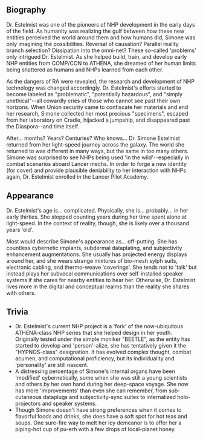 ## Biography

Dr. Estelmist was one of the pioneers of NHP development in the early days of the field. As humanity was realizing the gulf between how these new entities perceived the world around them and how humans did, Simone was only imagining the possibilities. Reversal of causation? Parallel reality branch selection? Dissipation into the omni-net? These so-called 'problems' only intrigued Dr. Estelmist. As she helped build, train, and develop early NHP entities from COMP/CON to ATHENA, she dreamed of her human limits being shattered as humans and NHPs learned from each other.

As the dangers of RA were revealed, the research and development of NHP technology was changed accordingly. Dr. Estelmist's efforts started to become labeled as "problematic", "potentially hazardous", and "simply unethical"--all cowardly cries of those who cannot see past their own horizons. When Union security came to confiscate her materials and end her research, Simone collected her most precious "specimens", escaped from her laboratory on Cradle, hijacked a jumpship, and disappeared past the Diaspora--and time itself.

After... months? Years? Centuries? Who knows... Dr. Simone Estelmist returned from her light-speed journey across the galaxy. The world she returned to was different in many ways, but the same in too many others. Simone was surprised to see NHPs being used 'in the wild'--especially in combat scenarios aboard Lancer mechs. In order to forge a new identity (for cover) and provide plausible deniability to her interaction with NHPs again, Dr. Estelmist enrolled in the Lancer Pilot Academy.

## Appearance

Dr. Estelmist's age is... complicated. Physically, she is... probably... in her early thirties. She stopped counting years during her time spent alone at light-speed. In the context of reality, though, she is likely over a thousand years 'old'.

Most would describe Simone's appearance as... off-putting. She has countless cybernetic implants, subdermal dataplating, and subjectivity enhancement augmentations. She usually has projected energy displays around her, and she wears strange mixtures of bio-mesh sylph suits, electronic cabling, and thermo-weave 'coverings'. She tends not to 'talk' but instead plays her subvocal communications over self-installed speaker systems if she cares for nearby entities to hear her. Otherwise, Dr. Estelmist lives more in the digital and conceptual realms than the reality she shares with others.

## Trivia

* Dr. Estelmist's current NHP project is a 'fork' of the now-ubiquitous ATHENA-class NHP series that she helped design in her youth. Originally tested under the simple moniker "BEETLE", as the entity has started to develop and 'person'-alize, she has tentatively given it the "HYPNOS-class" designation. It has evolved complex thought, combat acumen, and computational proficiency, but its individuality and 'personality' are still nascent.
* A distressing percentage of Simone's internal organs have been 'modified' cybernetically, some when she was still a young scientists and others by her own hand during her deep-space voyage. She now has more 'improvements' than even she can remember, from sub-cutaneous dataplugs and subjectivity-sync suites to internalized holo-projectors and speaker systems.
* Though Simone doesn't have strong preferences when it comes to flavorful foods and drinks, she does have a soft spot for hot teas and soups. One sure-fire way to melt her icy demeanor is to offer her a piping-hot cup of pu-erh with a few drops of local-planet honey.
